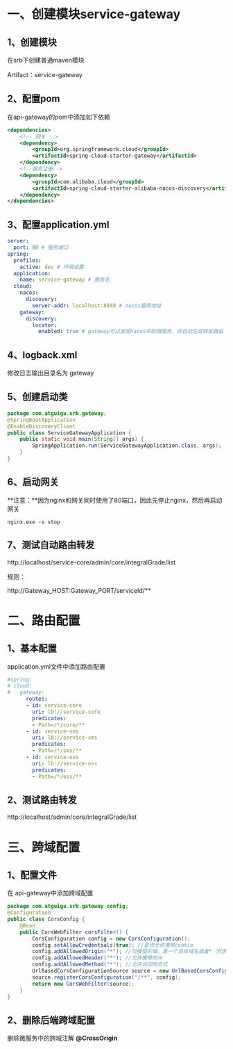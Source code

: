 # 一、创建模块service-gateway 

## 1、创建模块

在srb下创建普通maven模块

Artifact：service-gateway

## 2、配置pom

在api-gateway的pom中添加如下依赖 

```xml
<dependencies>
    <!-- 网关 -->
    <dependency>
        <groupId>org.springframework.cloud</groupId>
        <artifactId>spring-cloud-starter-gateway</artifactId>
    </dependency>
    <!--服务注册-->
    <dependency>
        <groupId>com.alibaba.cloud</groupId>
        <artifactId>spring-cloud-starter-alibaba-nacos-discovery</artifactId>
    </dependency>
</dependencies>
```

## 3、配置application.yml 

```yaml
server:
  port: 80 # 服务端口
spring:
  profiles:
    active: dev # 环境设置
  application:
    name: service-gateway # 服务名
  cloud:
    nacos:
      discovery:
        server-addr: localhost:8848 # nacos服务地址
    gateway:
      discovery:
        locator:
          enabled: true # gateway可以发现nacos中的微服务，并自动生成转发路由
```

## 4、logback.xml

修改日志输出目录名为 gateway

## 5、创建启动类 

```java
package com.atguigu.srb.gateway;
@SpringBootApplication
@EnableDiscoveryClient
public class ServiceGatewayApplication {
    public static void main(String[] args) {
        SpringApplication.run(ServiceGatewayApplication.class, args);
    }
}
```

## 6、启动网关

**注意：**因为nginx和网关同时使用了80端口，因此先停止nginx，然后再启动网关 

```
nginx.exe -s stop
```

## 7、测试自动路由转发

http://localhost/service-core/admin/core/integralGrade/list

规则：

http://Gateway_HOST:Gateway_PORT/serviceId/**

# 二、路由配置

## 1、基本配置

application.yml文件中添加路由配置 

```yaml
#spring:
# cloud:
#   gateway:
      routes:
      - id: service-core
        uri: lb://service-core
        predicates:
        - Path=/*/core/**
      - id: service-sms
        uri: lb://service-sms
        predicates:
        - Path=/*/sms/**
      - id: service-oss
        uri: lb://service-oss
        predicates:
        - Path=/*/oss/**
```

## 2、测试路由转发

http://localhost/admin/core/integralGrade/list

# 三、跨域配置

## 1、配置文件

在 api-gateway中添加跨域配置 

```java
package com.atguigu.srb.gateway.config;
@Configuration
public class CorsConfig {
    @Bean
    public CorsWebFilter corsFilter() {
        CorsConfiguration config = new CorsConfiguration();
        config.setAllowCredentials(true); //是否允许携带cookie
        config.addAllowedOrigin("*"); //可接受的域，是一个具体域名或者*（代表任意域名）
        config.addAllowedHeader("*"); //允许携带的头
        config.addAllowedMethod("*"); //允许访问的方式
        UrlBasedCorsConfigurationSource source = new UrlBasedCorsConfigurationSource();
        source.registerCorsConfiguration("/**", config);
        return new CorsWebFilter(source);
    }
}
```

## 2、删除后端跨域配置

删除微服务中的跨域注解 **@CrossOrigin** 